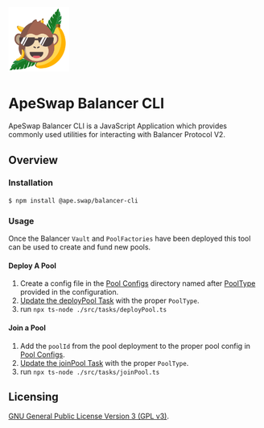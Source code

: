 # <img src="../../logo.svg" alt="ApeSwap" height="128px">


# ApeSwap Balancer CLI

ApeSwap Balancer CLI is a JavaScript Application which provides commonly used utilities for interacting with Balancer Protocol V2.

## Overview

### Installation

```console
$ npm install @ape.swap/balancer-cli
```

### Usage
Once the Balancer `Vault` and `PoolFactories` have been deployed this tool can be used to create and fund new pools.

#### Deploy A Pool
1. Create a config file in the [Pool Configs](./src/web3/pools/configs/) directory named after [PoolType](./src/web3/pools/configs/index.ts) provided in the configuration.
2. [Update the deployPool Task](./src/tasks/deployPool) with the proper `PoolType`.
3. run `npx ts-node ./src/tasks/deployPool.ts`

#### Join a Pool
1. Add the `poolId` from the pool deployment to the proper pool config in [Pool Configs](./src/web3/pools/configs/).
2. [Update the joinPool Task](./src/tasks/joinPool) with the proper `PoolType`.
3. run `npx ts-node ./src/tasks/joinPool.ts`



## Licensing

[GNU General Public License Version 3 (GPL v3)](../../LICENSE).

